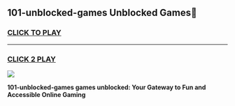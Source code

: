 
## 101-unblocked-games Unblocked Games👋
<h3>
<a href="https://news.freeplayer.one?title=101-unblocked-games&ref=16F">CLICK TO PLAY</a></h3>
<hr>

<h3>
<a href="https://news.freeplayer.one?title=101-unblocked-games&ref=16F">CLICK 2 PLAY</a>
  
</h3>

<a href="https://news.freeplayer.one?title=101-unblocked-games&ref=16F/"><img src="https://clearcache.store/games.png"></a>


**101-unblocked-games games unblocked: Your Gateway to Fun and Accessible Online Gaming**
